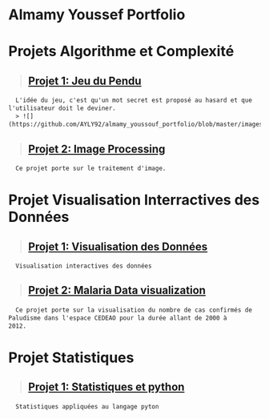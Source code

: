 # Almamy Youssef Portfolio

# Projets Algorithme et Complexité

  >## [Projet 1: Jeu du Pendu](https://github.com/AYLY92/Algorithmique-et-Complexite/tree/master/Semestre1/Projet-Hangman-master)
      L'idée du jeu, c'est qu'un mot secret est proposé au hasard et que l'utilisateur doit le deviner.
      > ![](https://github.com/AYLY92/almamy_youssouf_portfolio/blob/master/images/pendu.png)
      
  > ## [Projet 2: Image Processing](https://github.com/AYLY92/Algorithmique-et-Complexite/tree/master/Semestre1/Projet%20Image%20Processing)
      Ce projet porte sur le traitement d'image.

# Projet Visualisation Interractives des Données

  >## [Projet 1: Visualisation des Données](https://github.com/AYLY92/Projet1-de-Visualisation-des-Donnees)
      Visualisation interactives des données
      
  >## [Projet 2: Malaria Data visualization]( https://groupdataviz.github.io/Malaria_dataviz/)
      Ce projet porte sur la visualisation du nombre de cas confirmés de Paludisme dans l'espace CEDEAO pour la durée allant de 2000 à      2012.
  
# Projet Statistiques

  >## [Projet 1: Statistiques et python](https://github.com/AYLY92/Statistiques)
      Statistiques appliquées au langage pyton
